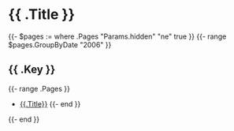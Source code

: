 # {{ .Title }}

{{- $pages := where .Pages "Params.hidden" "ne" true }}
{{- range $pages.GroupByDate "2006" }}

## {{ .Key }}

{{- range .Pages }}
- [{{.Title}}]({{.RelPermalink}}index.md)
{{- end }}

{{- end }}